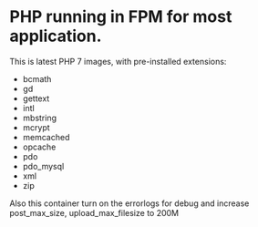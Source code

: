 # PHP running in FPM for most application.

This is latest PHP 7 images, with pre-installed extensions:

- bcmath
- gd
- gettext
- intl
- mbstring
- mcrypt
- memcached
- opcache
- pdo
- pdo_mysql
- xml
- zip

Also this container turn on the errorlogs for debug and increase post_max_size, upload_max_filesize to 200M